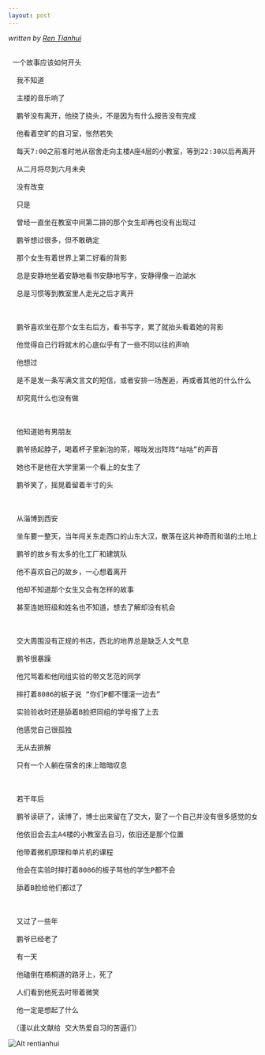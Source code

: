 ```yaml
---
layout: post
---
```

*written by [Ren Tianhui](http://blog.renren.com/blog/248934194/733644327?bfrom=01020100200)*
<pre>

 一个故事应该如何开头

  我不知道

  主楼的音乐响了

  鹏爷没有离开，他挠了挠头，不是因为有什么报告没有完成

  他看着空旷的自习室，怅然若失

  每天7:00之前准时地从宿舍走向主楼A座4层的小教室，等到22:30以后再离开

  从二月将尽到六月未央

  没有改变

  只是

  曾经一直坐在教室中间第二排的那个女生却再也没有出现过

  鹏爷想过很多，但不敢确定

  那个女生有着世界上第二好看的背影

  总是安静地坐着安静地看书安静地写字，安静得像一泊湖水

  总是习惯等到教室里人走光之后才离开

 

  鹏爷喜欢坐在那个女生右后方，看书写字，累了就抬头看着她的背影

  他觉得自己行将就木的心底似乎有了一些不同以往的声响

  他想过

  是不是发一条写满文言文的短信，或者安排一场邂逅，再或者其他的什么什么

  却究竟什么也没有做

 

  他知道她有男朋友

  鹏爷扬起脖子，喝着杯子里新泡的茶，喉咙发出阵阵“咕咕”的声音

  她也不是他在大学里第一个看上的女生了

  鹏爷笑了，摇晃着留着半寸的头

 

  从淄博到西安

  坐车要一整天，当年闯关东走西口的山东大汉，散落在这片神奇而和谐的土地上

  鹏爷的故乡有太多的化工厂和建筑队

  他不喜欢自己的故乡，一心想着离开

  他却不知道那个女生又会有怎样的故事

  甚至连她班级和姓名也不知道，想去了解却没有机会

 

  交大周围没有正规的书店，西北的地界总是缺乏人文气息

  鹏爷很暴躁

  他咒骂着和他同组实验的带文艺范的同学

  摔打着8086的板子说 “你们P都不懂滚一边去”

  实验验收时还是舔着B脸把同组的学号报了上去

  他感觉自己很孤独

  无从去排解

  只有一个人躺在宿舍的床上暗暗叹息

 

  若干年后

  鹏爷读研了，读博了，博士出来留在了交大，娶了一个自己并没有很多感觉的女生，当上了教授，有了孩子

  他依旧会去主A4楼的小教室去自习，依旧还是那个位置

  他带着微机原理和单片机的课程

  他会在实验时摔打着8086的板子骂他的学生P都不会

  舔着B脸给他们都过了

 

  又过了一些年

  鹏爷已经老了

  有一天

  他磕倒在梧桐道的路牙上，死了

  人们看到他死去时带着微笑

  他一定是想起了什么  
  
 （谨以此文献给 交大热爱自习的苦逼们）
</pre>
![Alt rentianhui](http://dp-github.qiniudn.com/rentianhui.jpg)

